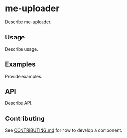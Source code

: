 # me-uploader

Describe me-uploader.

## Usage

Describe usage.

## Examples

Provide examples.

## API

Describe API.

## Contributing

See [CONTRIBUTING.md](CONTRIBUTING.md) for how to develop a component.
